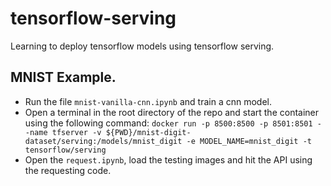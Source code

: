 # tensorflow-serving
Learning to deploy tensorflow models using tensorflow serving.

## MNIST Example.
- Run the file `mnist-vanilla-cnn.ipynb` and train a cnn model.
- Open a terminal in the root directory of the repo and start the container using the following command:
    `docker run -p 8500:8500 -p 8501:8501 --name tfserver -v ${PWD}/mnist-digit-dataset/serving:/models/mnist_digit -e MODEL_NAME=mnist_digit -t tensorflow/serving`
- Open the `request.ipynb`, load the testing images and hit the API using the requesting code.